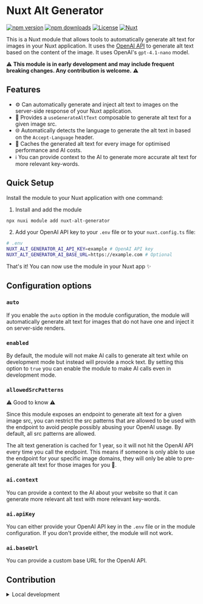 # Nuxt Alt Generator

[![npm version][npm-version-src]][npm-version-href]
[![npm downloads][npm-downloads-src]][npm-downloads-href]
[![License][license-src]][license-href]
[![Nuxt][nuxt-src]][nuxt-href]

This is a Nuxt module that allows tools to automatically generate alt text for images in your Nuxt application. It uses the [OpenAI API](https://platform.openai.com) to generate alt text based on the content of the image. It uses OpenAI's `gpt-4.1-nano` model.


⚠️ **This module is in early development and may include frequent breaking changes. Any contribution is welcome.** ⚠️

## Features

- ⚙️ Can automatically generate and inject alt text to images on the server-side response of your Nuxt application.
- 🪭 Provides a `useGenerateAltText` composable to generate alt text for a given image src.
- 🌐 Automatically detects the language to generate the alt text in based on the `Accept-Language` header.
- 💨 Caches the generated alt text for every image for optimised performance and AI costs. 
- ℹ️ You can provide context to the AI to generate more accurate alt text for more relevant key-words.

## Quick Setup

Install the module to your Nuxt application with one command:

1. Install and add the module
```bash
npx nuxi module add nuxt-alt-generator
```

2. Add your OpenAI API key to your `.env` file or to your `nuxt.config.ts` file:
```bash
# .env
NUXT_ALT_GENERATOR_AI_API_KEY=example # OpenAI API key
NUXT_ALT_GENERATOR_AI_BASE_URL=https://example.com # Optional
```


That's it! You can now use the module in your Nuxt app ✨

## Configuration options
### `auto`
If you enable the `auto` option in the module configuration, the module will automatically generate alt text for images that do not have one and inject it on server-side renders.

### `enabled`
By default, the module will not make AI calls to generate alt text while on development mode but instead will provide a mock text. By setting this option to `true` you can enable the module to make AI calls even in development mode.

### `allowedSrcPatterns`
⚠️ Good to know ⚠️

Since this module exposes an endpoint to generate alt text for a given image src, you can restrict the src patterns that are allowed to be used with the endpoint to avoid people possibly abusing your OpenAI usage. By default, all src patterns are allowed.

The alt text generation is cached for 1 year, so it will not hit the OpenAI API every time you call the endpoint. This means if someone is only able to use the endpoint for your specific image domains, they will only be able to pre-generate alt text for those images for you 🤷.

### `ai.context`
You can provide a context to the AI about your website so that it can generate more relevant alt text with more relevant key-words.

### `ai.apiKey`
You can either provide your OpenAI API key in the `.env` file or in the module configuration. If you don't provide either, the module will not work.

### `ai.baseUrl`
You can provide a custom base URL for the OpenAI API.

## Contribution

<details>
  <summary>Local development</summary>
  
  ```bash
  # Install dependencies
  npm install
  
  # Generate type stubs
  npm run dev:prepare
  
  # Develop with the playground
  npm run dev
  
  # Build the playground
  npm run dev:build
  
  # Run ESLint
  npm run lint
  
  # Run Vitest
  npm run test
  npm run test:watch
  
  # Release new version
  npm run release
  ```

</details>


<!-- Badges -->
[npm-version-src]: https://img.shields.io/npm/v/nuxt-alt-generator/latest.svg?style=flat&colorA=020420&colorB=00DC82
[npm-version-href]: https://npmjs.com/package/nuxt-alt-generator

[npm-downloads-src]: https://img.shields.io/npm/dm/nuxt-alt-generator.svg?style=flat&colorA=020420&colorB=00DC82
[npm-downloads-href]: https://npm.chart.dev/nuxt-alt-generator

[license-src]: https://img.shields.io/npm/l/nuxt-alt-generator.svg?style=flat&colorA=020420&colorB=00DC82
[license-href]: https://npmjs.com/package/nuxt-alt-generator

[nuxt-src]: https://img.shields.io/badge/Nuxt-020420?logo=nuxt.js
[nuxt-href]: https://nuxt.com
